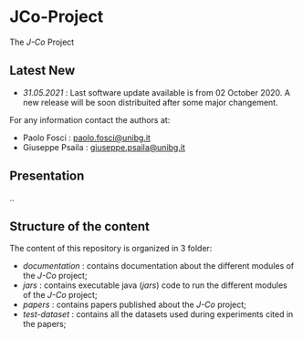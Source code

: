 # JCo-Project
The _J-Co_ Project

## Latest New
  * _31.05.2021_ : Last software update available is from 02 October 2020. A new release will be soon distribuited after some major changement.

For any information contact the authors at:
  * Paolo Fosci : paolo.fosci@unibg.it
  * Giuseppe Psaila : giuseppe.psaila@unibg.it


## Presentation
..


## Structure of the content
The content of this repository is organized in 3 folder:
 * _documentation_ : contains documentation about the different modules of the _J-Co_ project;
 * _jars_ : contains executable java (_jars_) code to run the different modules of the _J-Co_ project; 
 * _papers_ : contains papers published about the _J-Co_ project;
 * _test-dataset_ : contains all the datasets used during experiments cited in the papers;
